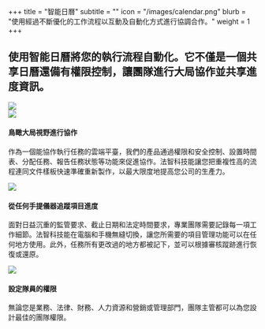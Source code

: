 +++
title = "智能日曆"
subtitle = ""
icon = "/images/calendar.png"
blurb = "使用經過不斷優化的工作流程以互動及自動化方式進行協調合作。"
weight = 1
+++
<div class="product-content-block">
    <div class="product-content-block-content">
        <h2>
          使用智能日曆將您的執行流程自動化。它不僅是一個共享日曆還備有權限控制，讓團隊進行大局協作並共享進度資訊。
        </h2>
    </div>
    <div class="product-content-block-image-container">
      <img class="product-content-block-image" src="/images/calendar-screenshot.png" />
    </div>
</div>
<div class="container content-padding">
    <div class="row">
        <div class="col-sm-4 product-feature-block">
            <img class="product-feature-icon" src="/images/calendar-group-icon.png" />
            <h4>
              鳥瞰大局視野進行協作
            </h4>
            <p>
              作為一個能協作執行任務的雲端平臺，我們的產品通過權限和安全控制、設置時間表、分配任務、報告任務狀態等功能來促進協作。法智科技能讓您把重複性高的流程連同文件樣板快速準確重新製作，以最大限度地提高您公司的生產力。
            </p>
        </div>
        <div class="col-sm-4 product-feature-block">
            <img class="product-feature-icon" src="/images/calendar-search-icon.png" />
            <h4>
              從任何手提儀器追蹤項目進度
            </h4>
            <p>
              面對日益沉重的監管要求、截止日期和法定時間要求，專業團隊需要記錄每一項工作細節。法智科技能在電腦和手機無縫切換，讓您所需要的項目管理功能可以在任何地方使用。此外，任務所有更改過的地方都被記下，並可以根據審核蹤跡進行恢復或還原。
            </p>
        </div>
        <div class="col-sm-4 product-feature-block">
            <img class="product-feature-icon" src="/images/calendar-communicate-icon.png" />
            <h4>
              設定隊員的權限
            </h4>
            <p>
              無論您是業務、法律、財務、人力資源和營銷或管理部門，團隊主管都可以為您設計最佳的團隊權限。
            </p>
        </div>
    </div>
</div>
